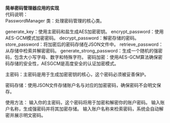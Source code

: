 **简单密码管理器应用的实现**\
代码说明：\
PasswordManager 类：处理密码管理的核心类。

generate_key：使用主密码和盐生成AES加密密钥。
encrypt_password：使用AES-GCM模式加密密码。
decrypt_password：解密存储的密码。
store_password：将加密后的密码存储在JSON文件中。
retrieve_password：从存储中检索并解密密码。
generate_strong_password：生成一个随机的强密码，包含大小写字母、数字和特殊字符。
密码加密：使用AES-GCM算法确保密码存储的安全性，AESGCM是高度安全的认证加密模式。

主密码：主密码是用于生成加密密钥的核心，这个密码必须被妥善保护。

密码存储：使用JSON文件存储账户名与对应的加密密码，确保密码不会明文保存。

使用方法：
输入你的主密码，这个密码将用于加密和解密你的账户密码。
输入账户名称，生成强密码并将其加密存储。
输入账户名称来检索密码，系统会自动解密并展示明文密码。
